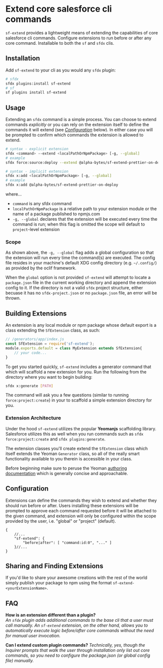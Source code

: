 # Extend core salesforce cli commands

`sf-extend` provides a lightweight means of extending the capabilities of core salesforce cli commands. Configure extensions to run before or after any core command. Installable to both the `sf` and `sfdx` clis.

## Installation
Add `sf-extend` to your cli as you would any `sfdx` plugin:

```sh
# sfdx
sfdx plugins:install sf-extend
# sf
sf plugins install sf-extend
```

## Usage
Extending an `sfdx` command is a simple process. You can choose to extend commands _explicitly_ or you can  rely on the extension itself to define the commands it will extend (see _[Configuration](#configuration)_ below). In either case you will be prompted to confirm which commands the extension is allowed to extend.

```sh
# syntax - explicit extension
sfdx <command> --extend <localPathOrNpmPackage> [-g, --global]
# example
sfdx force:source:deploy --extend @alpha-bytes/sf-extend-prettier-on-deploy

# syntax - implicit extension
sfdx x:add <localPathOrNpmPackage> [-g, --global]
# example 
sfdx x:add @alpha-bytes/sf-extend-prettier-on-deploy
```

where...
- `command` is any sfdx command
- `localPathOrNpmPackage` is a relative path to your extension module or the name of a package published to npmjs.com
- `-g, --global` declares that the extension will be executed every time the command is run; when this flag is omitted the scope will default to `project`-level extension

### Scope
As shown above, the `-g, --global` flag adds a global configuration so that the extension will run every time the command(s) are executed. The config file resides in your machine's default XDG config directory (e.g. `~/.config/`) as provided by the oclif framework. 

When the `global` option is not provided `sf-extend` will attempt to locate a `package.json` file in the current working directory and append the extension config to it. If the directory is not a valid `sfdx` project structure, either becuase it has no `sfdx-project.json` or no `package.json` file, an error will be thrown.

## Building Extensions
An extension is any local module or npm package whose default export is a class extending the `SfExtension` class, as such: 

```js
// /generators/app/index.js
const SfExtension = require('sf-extend');
module.exports.default = class MyExtension extends SfExtension{
    // your code...
}
```

To get you started quickly, `sf-extend` includes a generator command that which will scaffold a new extension for you. Run the following from the directory where you want to begin building:

```sh
sfdx x:generate [PATH]
```

The command will ask you a few questions (similar to running `force:project:create`) in your to scaffold a simple extension directory for you. 

### Extension Architecture
Under the hood `sf-extend` utilizes the popular **Yeomanjs** scaffolding library. Salesforce utilizes this as well when you run commands such as `sfdx force:project:create` and `sfdx plugins:generate`.

The extension classes you'll create extend the `SfExtension` class which itself extends the Yeoman `Generator` class, so all of the really smart functionality available to you therein is accessible in your class.

Before beginning make sure to peruse the Yeoman <a href="https://yeoman.io/authoring/index.html" target="_blank">authoring documentation</a> which is generally concise and approachable.

## Configuration
Extensions can define the commands they wish to extend and whether they should run before or after. Users installing these extensions will be prompted to approve each command requested before it will be attached to the given command, and extension will only be configured within the scope provided by the user, i.e. "global" or "project" (default).

```jsonc
{
    //...
    "sf-extend": {
        "before|after": [ "command:id:0", "..." ]
    }//...
}

```

## Sharing and Finding Extensions
If you'd like to share your awesome creations with the rest of the world simply publish your package to npm using the format `sf-extend-<yourExtensionName>`.

<!-- ### Community Extensions -->

## FAQ

**How is an extension different than a plugin?**\
_An `sfdx` plugin adds additional commands to the base cli that a user must call manually. An `sf-extend` extension, on the other hand, allows you to automatically execute logic before/after core commands without the need for manual user invocation._

**Can I extend custom plugin commands?**
_Technically, yes, though the Inquirer prompts that walk the user through installation only list out core commands, so you need to configure the package.json (or global config file) manually._